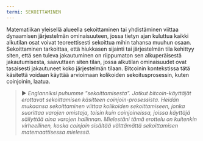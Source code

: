 ```yaml
---
termi: SEKOITTAMINEN
---
```


Matematiikan yleisellä alueella sekoittaminen tai yhdistäminen viittaa dynaamisen järjestelmän ominaisuuteen, jossa tietyn ajan kuluttua kaikki alkutilan osat voivat teoreettisesti sekoittua mihin tahansa muuhun osaan. Sekoittaminen tarkoittaa, että hiukkasen sijainti tai järjestelmän tila kehittyy siten, että sen tuleva jakautuminen on riippumaton sen alkuperäisestä jakautumisesta, saavuttaen siten tilan, jossa alkutilan ominaisuudet ovat tasaisesti jakautuneet koko järjestelmän tilaan. Bitcoinin kontekstissa tätä käsitettä voidaan käyttää arvioimaan kolikoiden sekoitusprosessin, kuten coinjoinin, laatua.

> ► *Englanniksi puhumme "sekoittamisesta". Jotkut bitcoin-käyttäjät erottavat sekoittamisen käsitteen coinjoin-prosessista. Heidän mukaansa sekoittaminen viittaa kolikoiden sekoittamiseen, jonka suorittaa varojen omistaja, toisin kuin coinjoineissa, joissa käyttäjä säilyttää aina varojen hallinnan. Mielestäni tämä erottelu on kuitenkin virheellinen, koska coinjoin sisältää välttämättä sekoittamisen matemaattisessa mielessä.*